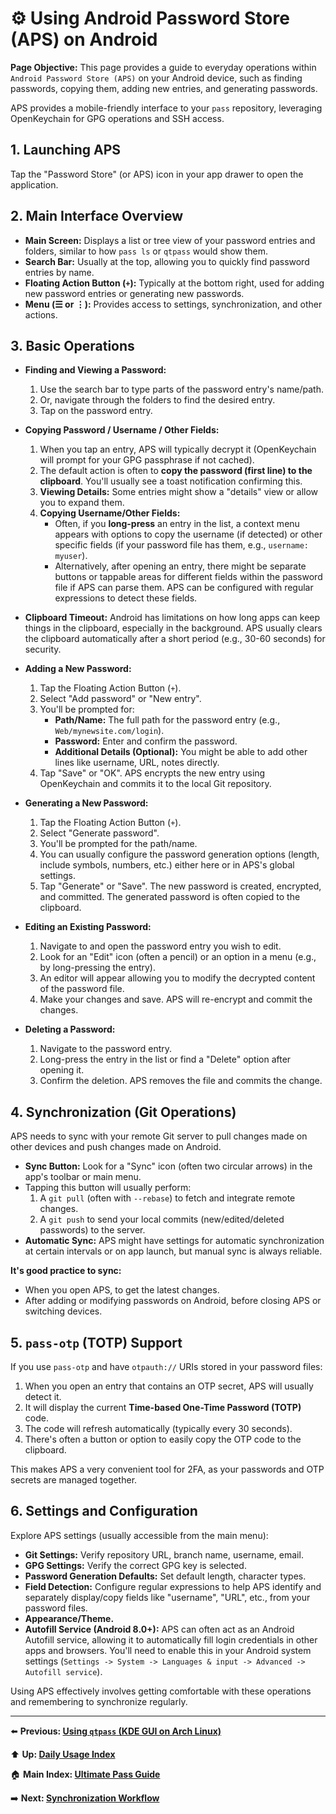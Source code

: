 # ⚙️ Using Android Password Store (APS) on Android

**Page Objective:** This page provides a guide to everyday operations within `Android Password Store (APS)` on your Android device, such as finding passwords, copying them, adding new entries, and generating passwords.

APS provides a mobile-friendly interface to your `pass` repository, leveraging OpenKeychain for GPG operations and SSH access.

## 1. Launching APS

Tap the "Password Store" (or APS) icon in your app drawer to open the application.

## 2. Main Interface Overview

*   **Main Screen:** Displays a list or tree view of your password entries and folders, similar to how `pass ls` or `qtpass` would show them.
*   **Search Bar:** Usually at the top, allowing you to quickly find password entries by name.
*   **Floating Action Button (`+`):** Typically at the bottom right, used for adding new password entries or generating new passwords.
*   **Menu (☰ or ⋮):** Provides access to settings, synchronization, and other actions.

## 3. Basic Operations

*   **Finding and Viewing a Password:**
    1.  Use the search bar to type parts of the password entry's name/path.
    2.  Or, navigate through the folders to find the desired entry.
    3.  Tap on the password entry.

*   **Copying Password / Username / Other Fields:**
    1.  When you tap an entry, APS will typically decrypt it (OpenKeychain will prompt for your GPG passphrase if not cached).
    2.  The default action is often to **copy the password (first line) to the clipboard**. You'll usually see a toast notification confirming this.
    3.  **Viewing Details:** Some entries might show a "details" view or allow you to expand them.
    4.  **Copying Username/Other Fields:**
        *   Often, if you **long-press** an entry in the list, a context menu appears with options to copy the username (if detected) or other specific fields (if your password file has them, e.g., `username: myuser`).
        *   Alternatively, after opening an entry, there might be separate buttons or tappable areas for different fields within the password file if APS can parse them. APS can be configured with regular expressions to detect these fields.

*   **Clipboard Timeout:** Android has limitations on how long apps can keep things in the clipboard, especially in the background. APS usually clears the clipboard automatically after a short period (e.g., 30-60 seconds) for security.

*   **Adding a New Password:**
    1.  Tap the Floating Action Button (`+`).
    2.  Select "Add password" or "New entry".
    3.  You'll be prompted for:
        *   **Path/Name:** The full path for the password entry (e.g., `Web/mynewsite.com/login`).
        *   **Password:** Enter and confirm the password.
        *   **Additional Details (Optional):** You might be able to add other lines like username, URL, notes directly.
    4.  Tap "Save" or "OK". APS encrypts the new entry using OpenKeychain and commits it to the local Git repository.

*   **Generating a New Password:**
    1.  Tap the Floating Action Button (`+`).
    2.  Select "Generate password".
    3.  You'll be prompted for the path/name.
    4.  You can usually configure the password generation options (length, include symbols, numbers, etc.) either here or in APS's global settings.
    5.  Tap "Generate" or "Save". The new password is created, encrypted, and committed. The generated password is often copied to the clipboard.

*   **Editing an Existing Password:**
    1.  Navigate to and open the password entry you wish to edit.
    2.  Look for an "Edit" icon (often a pencil) or an option in a menu (e.g., by long-pressing the entry).
    3.  An editor will appear allowing you to modify the decrypted content of the password file.
    4.  Make your changes and save. APS will re-encrypt and commit the changes.

*   **Deleting a Password:**
    1.  Navigate to the password entry.
    2.  Long-press the entry in the list or find a "Delete" option after opening it.
    3.  Confirm the deletion. APS removes the file and commits the change.

## 4. Synchronization (Git Operations)

APS needs to sync with your remote Git server to pull changes made on other devices and push changes made on Android.

*   **Sync Button:** Look for a "Sync" icon (often two circular arrows) in the app's toolbar or main menu.
*   Tapping this button will usually perform:
    1.  A `git pull` (often with `--rebase`) to fetch and integrate remote changes.
    2.  A `git push` to send your local commits (new/edited/deleted passwords) to the server.
*   **Automatic Sync:** APS might have settings for automatic synchronization at certain intervals or on app launch, but manual sync is always reliable.

**It's good practice to sync:**
*   When you open APS, to get the latest changes.
*   After adding or modifying passwords on Android, before closing APS or switching devices.

## 5. `pass-otp` (TOTP) Support

If you use `pass-otp` and have `otpauth://` URIs stored in your password files:
1.  When you open an entry that contains an OTP secret, APS will usually detect it.
2.  It will display the current **Time-based One-Time Password (TOTP)** code.
3.  The code will refresh automatically (typically every 30 seconds).
4.  There's often a button or option to easily copy the OTP code to the clipboard.

This makes APS a very convenient tool for 2FA, as your passwords and OTP secrets are managed together.

## 6. Settings and Configuration

Explore APS settings (usually accessible from the main menu):
*   **Git Settings:** Verify repository URL, branch name, username, email.
*   **GPG Settings:** Verify the correct GPG key is selected.
*   **Password Generation Defaults:** Set default length, character types.
*   **Field Detection:** Configure regular expressions to help APS identify and separately display/copy fields like "username", "URL", etc., from your password files.
*   **Appearance/Theme.**
*   **Autofill Service (Android 8.0+):** APS can often act as an Android Autofill service, allowing it to automatically fill login credentials in other apps and browsers. You'll need to enable this in your Android system settings (`Settings -> System -> Languages & input -> Advanced -> Autofill service`).

Using APS effectively involves getting comfortable with these operations and remembering to synchronize regularly.

---
⬅️ **Previous: [Using `qtpass` (KDE GUI on Arch Linux)](./7.2_QtPass_KDE.md)**

⬆️ **Up: [Daily Usage Index](./README.md)**

🏠 **Main Index: [Ultimate Pass Guide](../README.md)**

➡️ **Next: [Synchronization Workflow](./7.4_Synchronization.md)**